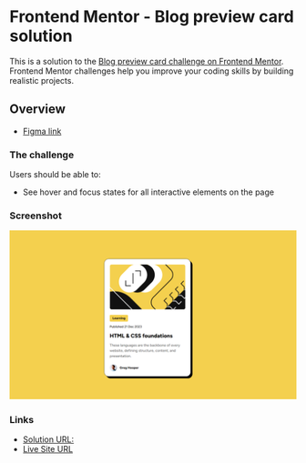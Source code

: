 # Frontend Mentor - Blog preview card solution

This is a solution to the [Blog preview card challenge on Frontend Mentor](https://www.frontendmentor.io/challenges/blog-preview-card-ckPaj01IcS). Frontend Mentor challenges help you improve your coding skills by building realistic projects. 

## Overview
- [Figma link](https://www.figma.com/design/fG6EgaStP47p9Ah9OSl1gD/blog-preview-card?node-id=1-665&m=dev)

### The challenge

Users should be able to:

- See hover and focus states for all interactive elements on the page

### Screenshot

![Screenshot](./Screenshot.png)


### Links

- [Solution URL: ](https://github.com/Practic-Code-With-Me/blog-preview-card)
- [Live Site URL](https://practic-code-with-me.github.io/blog-preview-card/)

